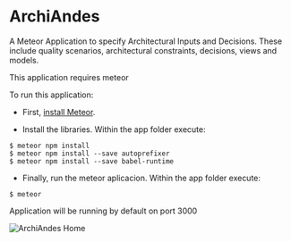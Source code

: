 # ArchiAndes
A Meteor Application to specify Architectural Inputs and Decisions. These include quality scenarios, architectural constraints, decisions, views and models.

This application requires meteor

To run this application:

* First, [install Meteor](https://www.meteor.com/install).

* Install the libraries. Within the app folder execute:

```
$ meteor npm install
$ meteor npm install --save autoprefixer
$ meteor npm install --save babel-runtime
```
* Finally, run the meteor aplicacion. Within the app folder execute:

```
$ meteor
```
Application will be running by default on port 3000

![ArchiAndes Home](http://sistemasproyectos.uniandes.edu.co/iniciativas/architlab/wp-content/uploads/sites/7/2020/04/ArchiAndesHome.png)
